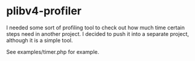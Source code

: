 # plibv4-profiler

I needed some sort of profiling tool to check out how much time certain steps
need in another project. I decided to push it into a separate project, although
it is a simple tool.

See examples/timer.php for example.